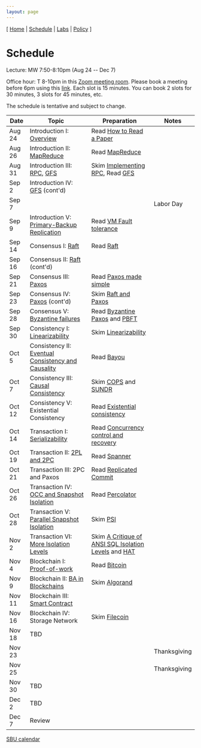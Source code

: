 ```yaml
---
layout: page
---
```


[
[Home](./index.html) | 
[Schedule](./schedule.html) |
[Labs](./labs.html) |
[Policy](./policy.html)
]

# Schedule 

Lecture: MW 7:50-8:10pm (Aug 24 -- Dec 7)

Office hour: T 8-10pm in this [Zoom meeting room](https://stonybrook.zoom.us/j/94704333277?pwd=NFhrbGYzUW50ZSt5R0Z3d3hobk54Zz09). Please book a meeting before 6pm using this [link](https://calendly.com/shuaimu/officehour). Each slot is 15 minutes. You can book 2 slots for 30 minutes, 3 slots for 45 minutes, etc.


The schedule is tentative and subject to change.

| Date   | Topic &nbsp;                                                                   | Preparation                                                                                    | Notes        |
|--------|--------------------------------------------------------------------------------|------------------------------------------------------------------------------------------------|--------------|
| Aug 24 | Introduction I: [Overview](notes/overview.md)                                  | Read [How to Read a Paper](readings/paper-reading.pdf)                                         |              |
| Aug 26 | Introduction II: [MapReduce](notes/mapreduce.md)                               | Read [MapReduce](readings/mapreduce.pdf)                                                       |              |
| Aug 31 | Introduction III: [RPC](notes/rpc.md), [GFS](notes/gfs.md)                     | Skim [Implementing RPC](readings/rpc.pdf), Read [GFS](readings/gfs.pdf)                        |              |
| Sep 2  | Introduction IV: [GFS](notes/gfs.md) (cont'd)                                  |                                                                                                |              |
| Sep 7  |                                                                                |                                                                                                | Labor Day    |
| Sep 9  | Introduction V: [Primary-Backup Replication](notes/vmft.md)                    | Read [VM Fault tolerance](readings/vm-ft.pdf)                                                  |              |
| Sep 14 | Consensus I: [Raft](notes/raft.md)                                             | Read [Raft](readings/raft.pdf)                                                                 |              |
| Sep 16 | Consensus II: [Raft](notes/raft.md) (cont'd)                                   |                                                                                                |              |
| Sep 21 | Consensus III: [Paxos](notes/paxos.md)                                         | Read [Paxos made simple](readings/paxos.pdf)                                                   |              |
| Sep 23 | Consensus IV: [Paxos](notes/paxos.md) (cont'd)                                 | Skim [Raft and Paxos](readings/raft-paxos.pdf)                                                 |              |
| Sep 28 | Consensus V: [Byzantine failures](notes/byz.md)                                | Read [Byzantine Paxos](readings/byzpaxos.pdf) and [PBFT](readings/pbft.pdf)                    |              |
| Sep 30 | Consistency I: [Linearizability](notes/linear.md)                              | Skim [Linearizability](readings/linearizability.pdf)                                           |              |
| Oct 5  | Consistency II: [Eventual Consistency and Causality](notes/bayou.md)           | Read [Bayou](readings/bayou.pdf)                                                               |              |
| Oct 7  | Consistency III: [Causal Consistency](notes/cops.md)                           | Skim [COPS](readings/cops.pdf) and [SUNDR](readings/sundr.pdf)                                 |              |
| Oct 12 | Consistency V: Existential Consistency                                         | Read [Existential consistency](readings/existential.pdf)                                       |              |
| Oct 14 | Transaction I: [Serializability](notes/serializability.md)                     | Read [Concurrency control and recovery](readings/franklin97concurrency.pdf)                    |              |
| Oct 19 | Transaction II: [2PL and 2PC](notes/spanner.md)                                | Read [Spanner](readings/spanner.pdf)                                                           |              |
| Oct 21 | Transaction III: 2PC and Paxos                                                 | Read [Replicated Commit](readings/rc.pdf)                                                      |              |
| Oct 26 | Transaction IV: [OCC and Snapshot Isolation](notes/si.md)                      | Read [Percolator](readings/percolator.pdf)                                                     |              |
| Oct 28 | Transaction V: [Parallel Snapshot Isolation](notes/psi.md)                     | Skim [PSI](readings/psi.pdf)                                                                   |              |
| Nov 2  | Transaction VI: [More Isolation Levels](notes/isolations.md)                   | Skim [A Critique of ANSI SQL Isolation Levels](readings/si.pdf) and [HAT](readings/hat.pdf)    |              |
| Nov 4  | Blockchain I: [Proof-of-work](notes/bitcoin.md)                                | Read [Bitcoin](readings/bitcoin.pdf)                                                           |              |
| Nov 9  | Blockchain II: [BA in Blockchains](notes/algorand.md)                          | Skim [Algorand](readings/algorand.pdf)                                                         |              |
| Nov 11 | Blockchain III: [Smart Contract](notes/eth.md)                                 |                                                                                                |              |
| Nov 16 | Blockchain IV: Storage Network                                                 | Skim [Filecoin](readings/filecoin.pdf)                                                         |              |
| Nov 18 | TBD                                                                            |                                                                                                |              |
| Nov 23 |                                                                                |                                                                                                | Thanksgiving |
| Nov 25 |                                                                                |                                                                                                | Thanksgiving |
| Nov 30 | TBD                                                                            |                                                                                                |              |
| Dec 2  | TBD                                                                            |                                                                                                |              |
| Dec 7  | Review                                                                         |                                                                                                |              |

[SBU calendar](https://www.stonybrook.edu/commcms/registrar/calendars/_ucalcontent/fall20summer21.php)
